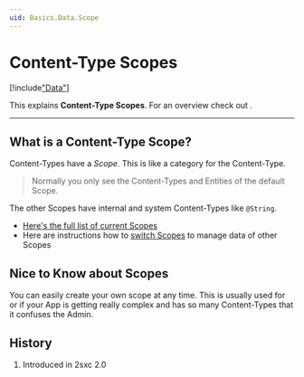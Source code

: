 ```yaml
---
uid: Basics.Data.Scope
---
```


# Content-Type Scopes

[!include["Data"](../_shared-content-types.md)]

This explains **Content-Type Scopes**. For an overview check out [](xref:Basics.Data.Index).

---

## What is a Content-Type Scope?

Content-Types have a _Scope_. This is like a category for the Content-Type. 

> Normally you only see the Content-Types and Entities of the default Scope. 

The other Scopes have internal and system Content-Types like `@String`. 

* [Here's the full list of current Scopes](https://azing.org/2sxc/r/LqblhYXD)
* Here are instructions how to [switch Scopes](https://azing.org/2sxc/r/MEa0dtBw) to manage data of other Scopes

## Nice to Know about Scopes

You can easily create your own scope at any time. This is usually used for [](xref:Basics.Data.ContentTypes.Global) or if your App is getting really complex and has so many Content-Types that it confuses the Admin. 

## History

1. Introduced in 2sxc 2.0
